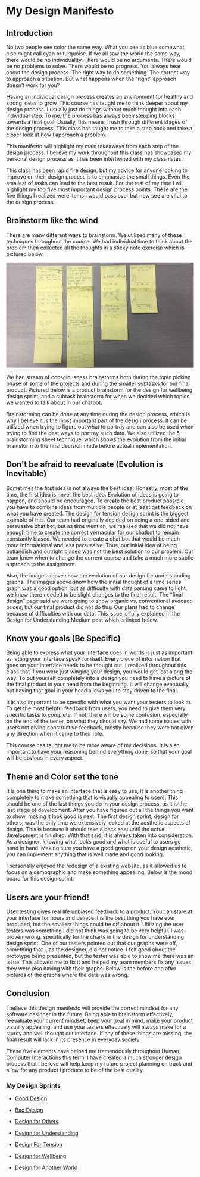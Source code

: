# My Design Manifesto

## Introduction

No two people see color the same way. What you see as blue somewhat else might call cyan or turquoise. If we all saw the world the same way, there would be no individuality. There would be no arguments. There would be no problems to solve. There would be no progress. You always hear about the design process. The right way to do something. The correct way to approach a situation. But what happens when the “right” approach doesn’t work for you?

Having an individual design process creates an environment for healthy and strong ideas to grow. This course has taught me to think deeper about my design process. I usually just do things without much thought into each individual step. To me, the process has always been stepping blocks towards a final goal. Usually, this means I rush through different stages of the design process. This class has taught me to take a step back and take a closer look at how I approach a problem. 

This manifesto will highlight my main takeaways from each step of the design process. I believe my work throughout this class has showcased my personal design process as it has been intertwined with my classmates.

This class has been rapid fire design, but my advice for anyone looking to improve on their design process is to emphasize the small things. Even the smallest of tasks can lead to the best result. For the rest of my time I will highlight my top five most important design process points. These are the five things I realized were items I would pass over but now see are vital to the design process.

## Brainstorm like the wind

There are many different ways to brainstorm. We utilized many of these techniques throughout the course. We had individual time to think about the problem then collected all the thoughts in a sticky note exercise which is pictured below.


![Stickynote Brainstorm](/images/img_8340.jpg)

We had stream of consciousness brainstorms both during the topic picking phase of some of the projects and during the smaller subtasks for our final product. Pictured below is a product brainstorm for the design for wellbeing design sprint, and a subtask brainstorm for when we decided which topics we wanted to talk about in our chatbot. 

Brainstorming can be done at any time during the design process, which is why I believe it is the most important part of the design process. It can be utilized when trying to figure out what to portray and can also be used when trying to find the best ways to portray such data. We also utilized the 5-brainstorming sheet technique, which shows the evolution from the initial brainstorm to the final decision made before actual implementation. 


## Don't be afraid to reevaluate (Evolution is Inevitable)

Sometimes the first idea is not always the best idea. Honestly, most of the time, the first idea is never the best idea. Evolution of ideas is going to happen, and should be encouraged. To create the best product possible you have to combine ideas from multiple people or at least get feedback on what you have created. The design for tension design sprint is the biggest example of this. Our team had originally decided on being a one-sided and persuasive chat bot, but as time went on, we realized that we did not have enough time to create the correct vernacular for our chatbot to remain constantly biased. We needed to create a chat bot that would be much more informational and less persuasive. Thus, our initial idea of being outlandish and outright biased was not the best solution to our problem. Our team knew when to change the current course and take a much more subtle approach to the assignment. 

Also, the images above show the evolution of our design for understanding graphs. The images above show how the initial thought of a time series graph was a good option, but as difficulty with data parsing came to light, we knew there needed to be slight changes to the final result. The “final design” page said we were going to show organic vs. conventional avocado prices, but our final product did not do this. Our plans had to change because of difficulties with our data. This issue is fully explained in the Design for Understanding Medium post which is linked below. 

## Know your goals (Be Specific)

Being able to express what your interface does in words is just as important as letting your interface speak for itself. Every piece of information that goes on your  interface needs to be thought out. I realized throughout this class that if you were just winging your design, you would get lost along the way. To put yourself completely into a design you need to have a picture of the final product in your head from the beginning. It will change eventually, but having that goal in your head allows you to stay driven to the final.

It is also important to be specific with what you want your testers to look at. To get the most helpful feedback from users, you need to give them very specific tasks to complete. If not, there will be some confusion, especially on the end of the tester, on what they should say. We had some issues with users not giving constructive feedback, mostly because they were not given any direction when it came to their role. 

This course has taught me to be more aware of my decisions. It is also important to have your reasoning behind everything done, so that your goal will be obvious in every aspect.

## Theme and Color set the tone

It is one thing to make an interface that is easy to use, it is another thing completely to make something that is visually appealing to users. This should be one of the last things you do in your design process, as it is the last stage of development. After you have figured out all the things you want to show, making it look good is next. The first design sprint, design for others, was the only time we extensively looked at the aesthetic aspects of design. This is because it should take a back seat until the actual development is finished. With that said, it is always taken into consideration. As a designer, knowing what looks good and what is useful to users go hand in hand. Making sure you have a good grasp on your design aesthetic, you can implement anything that is well made and good looking. 

I personally enjoyed the redesign of a existing website, as it allowed us to focus on a demographic and make something appealing. Below is the mood board for this design sprint. 

## Users are your friend!

User testing gives real life unbiased feedback to a product. You can stare at your interface for hours and believe it is the best thing you have ever produced, but the smallest things could be off about it. Utilizing the user testers was something I did not think was going to be very helpful. I was proven wrong, specifically for the charts in the design for understanding design sprint. One of our testers pointed out that our graphs were off, something that I, as the designer, did not notice. I felt good about the prototype being presented, but the tester was able to show me there was an issue. This allowed me to fix it and helped my team members fix any issues they were also having with their graphs. Below is the before and after pictures of the graphs where the data was wrong. 

## Conclusion
I believe this design manifesto will provide the correct mindset for any software designer in the future. Being able to brainstorm effectively, reevaluate your current mindset, keep your goal in mind, make your product visually appealing, and use your testers effectively will always make for a sturdy and well thought out interface. If any of these things are missing, the final result will lack in its presence in everyday society. 

These five elements have helped me tremendously throughout Human Computer Interactions this term. I have created a much stronger design process that I believe will help keep my future project planning on track and allow for any product I produce to be of the best quality. 

### My Design Sprints

- [Good Design](https://medium.com/@lmbruinsfan98/good-design-fccd436bd5c3)

- [Bad Design](https://medium.com/@lmbruinsfan98/bad-design-71b759e421d2)

- [Design for Others](https://medium.com/@mastlouis/team-5-project-1-design-documentation-b429311d9139)

- [Design for Understanding](https://medium.com/@lmbruinsfan98/design-for-understanding-82d36cc54364)

- [Design For Tension](https://medium.com/@lmbruinsfan98/design-for-tension-8447c4db3dae)

- [Design for Wellbeing](https://medium.com/@lmbruinsfan98/design-for-tension-8447c4db3dae)

- [Design for Another World](https://medium.com/@jaredgrimm1/design-for-another-world-6c6c11c082d0)



